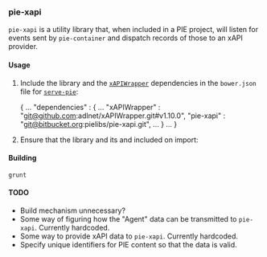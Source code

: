 ### pie-xapi

`pie-xapi` is a utility library that, when included in a PIE project, will listen for events sent by `pie-container` and
dispatch records of those to an xAPI provider.

#### Usage

1. Include the library and the [`xAPIWrapper`](https://github.com/adlnet/xAPIWrapper) dependencies in the `bower.json` 
file for [`serve-pie`](https://bitbucket.org/pietools/serve-pie):

    {
      ...
      "dependencies" : {
        ...
        "xAPIWrapper" : "git@github.com:adlnet/xAPIWrapper.git#v1.10.0",
        "pie-xapi" : "git@bitbucket.org:pielibs/pie-xapi.git",
        ...
      }
      ...
    }

2. Ensure that the library and its and included on import:

    <script type="text/javascript" src="/components/xAPIWrapper/dist/xapiwrapper.min.js"></script>
    <script type="text/javascript" src="/components/xAPIWrapper/src/xapistatement.js"></script>
    <script type="text/javascript" src="/components/pie-xapi/dist/pie-xapi.js"></script>

#### Building

    grunt

#### TODO

  * Build mechanism unnecessary?
  * Some way of figuring how the "Agent" data can be transmitted to `pie-xapi`. Currently hardcoded.
  * Some way to provide xAPI data to `pie-xapi`. Currently hardcoded.
  * Specify unique identifiers for PIE content so that the data is valid.